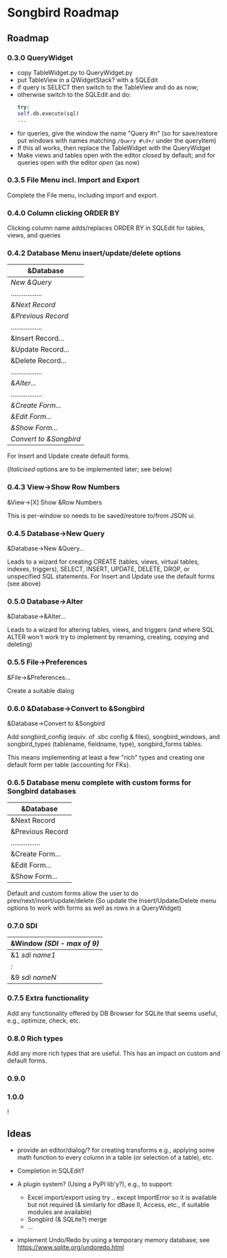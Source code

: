 # Songbird Roadmap

## Roadmap

### 0.3.0 QueryWidget

- copy TableWidget.py to QueryWidget.py
- put TableView in a QWidgetStack? with a SQLEdit
- if query is SELECT then switch to the TableView and do as now;
- otherwise switch to the SQLEdit and do:
    ```python
    try:
	self.db.execute(sql)
    ...
    ```
- for queries, give the window the name "Query #n" (so for save/restore put
  windows with names matching `/Query #\d+/` under the queryItem)
- If this all works, then replace the TableWidget with the QueryWidget
- Make views and tables open with the editor _closed_ by default; and for
  queries open with the editor _open_ (as now)

### 0.3.5 File Menu incl. Import and Export

Complete the File menu, including import and export.

### 0.4.0 Column clicking ORDER BY

Clicking column name adds/replaces ORDER BY in SQLEdit for tables, views,
and queries

### 0.4.2 Database Menu insert/update/delete options

&Database |
--------- |
_New &Query_ |
................. |
_&Next Record_ |
_&Previous Record_ |
................. |
&Insert Record... |
&Update Record... |
&Delete Record... |
................. |
_&Alter..._ |
................. |
_&Create Form..._ |
_&Edit Form..._ |
_&Show Form..._ |
_Convert to &Songbird_ |

For Insert and Update create default forms.

(_Italicised_ options are to be implemented later; see below)

### 0.4.3 View→Show Row Numbers

&View→[X] Show &Row Numbers

This is per-window so needs to be saved/restore to/from JSON ui.

### 0.4.5 Database→New Query

&Database→New &Query...

Leads to a wizard for creating CREATE (tables, views, virtual tables,
indexes, triggers), SELECT, INSERT, UPDATE, DELETE, DROP, or unspecified SQL
statements. For Insert and Update use the default forms (see above)

### 0.5.0 Database→Alter

&Database→&Alter...

Leads to a wizard for altering tables, views, and triggers (and where SQL
ALTER won't work try to implement by renaming, creating, copying and
deleting)

### 0.5.5 File→Preferences

&File→&Preferences...

Create a suitable dialog

### 0.6.0 &Database→Convert to &Songbird

&Database→Convert to &Songbird

Add songbird\_config (equiv. of .sbc config & files), songbird\_windows, and
songbird\_types (tablename, fieldname, type), songbird\_forms tables.

This means implementing at least a few "rich" types and creating one default
form per table (accounting for FKs).

### 0.6.5 Database menu complete with custom forms for Songbird databases

&Database |
--------- |
&Next Record |
&Previous Record |
................ |
&Create Form... |
&Edit Form... |
&Show Form... |

Default and custom forms allow the user to do prev/next/insert/update/delete
(So update the Insert/Update/Delete menu options to work with forms as well
as rows in a QueryWidget)

### 0.7.0 SDI

&Window _(SDI - max of 9)_ |
----------------------- |
&1 _sdi name1_ |
_:_ |
&9 _sdi nameN_ |

### 0.7.5 Extra functionality

Add any functionality offered by DB Browser for SQLite that seems useful,
e.g., optimize, check, etc.

### 0.8.0 Rich types

Add any more rich types that are useful. This has an impact on custom and
default forms.

### 0.9.0


### 1.0.0

!

## Ideas

- provide an editor/dialog/? for creating transforms e.g., applying
  some math function to every column in a table (or selection of a
  table), etc.

- Completion in SQLEdit?

- A plugin system? (Using a PyPI lib'y?), e.g., to support:
  - Excel import/export using try .. except ImportError so it is
    available but not required
    (& similarly for dBase II, Access, etc., if suitable modules are
    available)
  - Songbird (& SQLite?) merge
  - ...

- implement Undo/Redo by using a temporary memory database; see
  https://www.sqlite.org/undoredo.html
